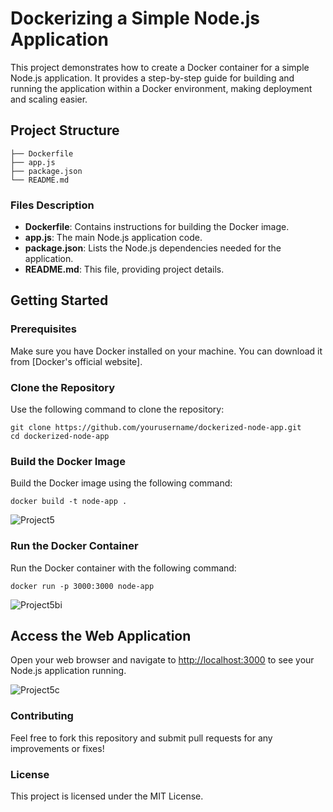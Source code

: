 # Dockerizing a Simple Node.js Application

This project demonstrates how to create a Docker container for a simple Node.js application. It provides a step-by-step guide for building and running the application within a Docker environment, making deployment and scaling easier.

## Project Structure

```
├── Dockerfile
├── app.js
├── package.json
└── README.md
```

### Files Description

- **Dockerfile**: Contains instructions for building the Docker image.
- **app.js**: The main Node.js application code.
- **package.json**: Lists the Node.js dependencies needed for the application.
- **README.md**: This file, providing project details.

## Getting Started

### Prerequisites

Make sure you have Docker installed on your machine. You can download it from [Docker's official website].

### Clone the Repository

Use the following command to clone the repository:

```
git clone https://github.com/yourusername/dockerized-node-app.git
cd dockerized-node-app
```

### Build the Docker Image
Build the Docker image using the following command:

```
docker build -t node-app .
```

![Project5](https://github.com/user-attachments/assets/28207623-b873-40b5-b356-1a9ba3fa981d)

### Run the Docker Container
Run the Docker container with the following command:

```
docker run -p 3000:3000 node-app
```

![Project5bi](https://github.com/user-attachments/assets/fd6b77af-bec4-44ba-97c5-b5020b042011)

## Access the Web Application

Open your web browser and navigate to [http://localhost:3000](http://localhost:3000) to see your Node.js application running.

![Project5c](https://github.com/user-attachments/assets/7fadf6a5-93ee-4fa3-a027-689def016b3d)


### Contributing
Feel free to fork this repository and submit pull requests for any improvements or fixes!

### License
This project is licensed under the MIT License.

